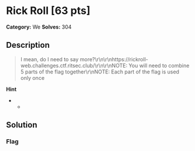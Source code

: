 # Rick Roll [63 pts]

**Category:** We
**Solves:** 304

## Description
>I mean, do I need to say more?\r\n\r\nhttps://rickroll-web.challenges.ctf.ritsec.club/\r\n\r\nNOTE: You will need to combine 5 parts of the flag together\r\nNOTE: Each part of the flag is used only once

**Hint**
* -

## Solution

### Flag

